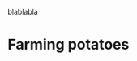 <!-- font_size: 6 -->

blablabla

<!-- end_slide -->

<!-- jump_to_middle -->

Farming potatoes
===

<!-- end_slide -->
